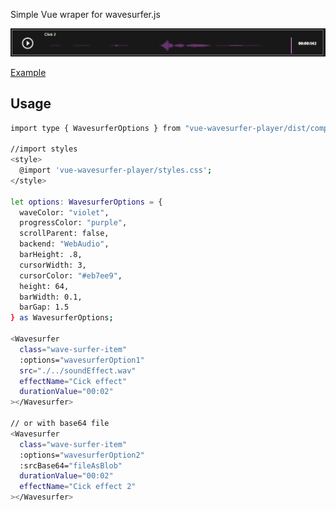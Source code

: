 Simple Vue wraper for wavesurfer.js

![alt text](https://github.com/SetasSan/vue_wavesurfer_player/blob/master/.github/Player.PNG?raw=true)


<a href="https://github.com/SetasSan/vue_wavesurfer_player/blob/master/vue_wavesurfer_player/src/App.vue" target="_blank">Example</a>

## Usage
```sh
import type { WavesurferOptions } from "vue-wavesurfer-player/dist/components/WavesurferOptions";

//import styles
<style>
  @import 'vue-wavesurfer-player/styles.css';
</style>

let options: WavesurferOptions = {
  waveColor: "violet",
  progressColor: "purple",
  scrollParent: false,
  backend: "WebAudio",
  barHeight: .8,
  cursorWidth: 3,
  cursorColor: "#eb7ee9",
  height: 64,
  barWidth: 0.1,
  barGap: 1.5
} as WavesurferOptions;
    
<Wavesurfer
  class="wave-surfer-item"
  :options="wavesurferOption1"
  src="./../soundEffect.wav"
  effectName="Cick effect"
  durationValue="00:02"
></Wavesurfer>

// or with base64 file
<Wavesurfer
  class="wave-surfer-item"
  :options="wavesurferOption2"
  :srcBase64="fileAsBlob"
  durationValue="00:02"
  effectName="Cick effect 2"
></Wavesurfer>
```